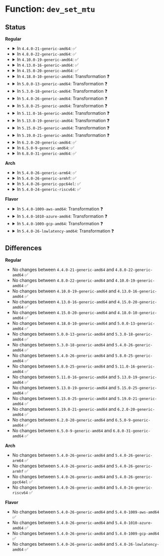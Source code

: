 # Function: <code>dev_set_mtu</code>

## Status
<b>Regular</b>
<ul>
<li>
<details>
<summary>In <code>4.4.0-21-generic-amd64</code>: ✅</summary>

```c
int dev_set_mtu(struct net_device * dev, int new_mtu)
```

```json
{
  "name": "dev_set_mtu",
  "collision_type": "Unique Global",
  "inline_type": "No",
  "funcs": [
    {
      "addr": 18446744071586269312,
      "name": "dev_set_mtu",
      "external": true,
      "loc": "net/core/dev.c:6028",
      "file": "net/core/dev.c",
      "inline": "seen, unknown",
      "caller_inline": [],
      "caller_func": [
        "net/core/rtnetlink.c:do_setlink",
        "net/core/dev_ioctl.c:dev_ifsioc",
        "net/core/net-sysfs.c:change_mtu"
      ]
    }
  ],
  "symbols": [
    {
      "addr": 18446744071586269312,
      "name": "dev_set_mtu",
      "section": ".text",
      "bind": "STB_GLOBAL",
      "size": 304
    }
  ]
}
```
</details>
</li>
<li>
<details>
<summary>In <code>4.8.0-22-generic-amd64</code>: ✅</summary>

```c
int dev_set_mtu(struct net_device * dev, int new_mtu)
```

```json
{
  "name": "dev_set_mtu",
  "collision_type": "Unique Global",
  "inline_type": "No",
  "funcs": [
    {
      "addr": 18446744071586695184,
      "name": "dev_set_mtu",
      "external": true,
      "loc": "net/core/dev.c:6479",
      "file": "net/core/dev.c",
      "inline": "seen, unknown",
      "caller_inline": [],
      "caller_func": [
        "net/core/rtnetlink.c:do_setlink",
        "net/core/dev_ioctl.c:dev_ifsioc",
        "net/core/net-sysfs.c:change_mtu"
      ]
    }
  ],
  "symbols": [
    {
      "addr": 18446744071586695184,
      "name": "dev_set_mtu",
      "section": ".text",
      "bind": "STB_GLOBAL",
      "size": 304
    }
  ]
}
```
</details>
</li>
<li>
<details>
<summary>In <code>4.10.0-19-generic-amd64</code>: ✅</summary>

```c
int dev_set_mtu(struct net_device * dev, int new_mtu)
```

```json
{
  "name": "dev_set_mtu",
  "collision_type": "Unique Global",
  "inline_type": "No",
  "funcs": [
    {
      "addr": 18446744071586884800,
      "name": "dev_set_mtu",
      "external": true,
      "loc": "net/core/dev.c:6623",
      "file": "net/core/dev.c",
      "inline": "seen, unknown",
      "caller_inline": [],
      "caller_func": [
        "net/core/rtnetlink.c:do_setlink",
        "net/core/dev_ioctl.c:dev_ifsioc",
        "net/core/net-sysfs.c:change_mtu"
      ]
    }
  ],
  "symbols": [
    {
      "addr": 18446744071586884800,
      "name": "dev_set_mtu",
      "section": ".text",
      "bind": "STB_GLOBAL",
      "size": 413
    }
  ]
}
```
</details>
</li>
<li>
<details>
<summary>In <code>4.13.0-16-generic-amd64</code>: ✅</summary>

```c
int dev_set_mtu(struct net_device * dev, int new_mtu)
```

```json
{
  "name": "dev_set_mtu",
  "collision_type": "Unique Global",
  "inline_type": "No",
  "funcs": [
    {
      "addr": 18446744071587009312,
      "name": "dev_set_mtu",
      "external": true,
      "loc": "net/core/dev.c:6789",
      "file": "net/core/dev.c",
      "inline": "seen, unknown",
      "caller_inline": [],
      "caller_func": [
        "net/core/rtnetlink.c:do_setlink",
        "net/core/dev_ioctl.c:dev_ifsioc",
        "net/core/net-sysfs.c:change_mtu"
      ]
    }
  ],
  "symbols": [
    {
      "addr": 18446744071587009312,
      "name": "dev_set_mtu",
      "section": ".text",
      "bind": "STB_GLOBAL",
      "size": 426
    }
  ]
}
```
</details>
</li>
<li>
<details>
<summary>In <code>4.15.0-20-generic-amd64</code>: ✅</summary>

```c
int dev_set_mtu(struct net_device * dev, int new_mtu)
```

```json
{
  "name": "dev_set_mtu",
  "collision_type": "Unique Global",
  "inline_type": "No",
  "funcs": [
    {
      "addr": 18446744071587508160,
      "name": "dev_set_mtu",
      "external": true,
      "loc": "net/core/dev.c:6953",
      "file": "net/core/dev.c",
      "inline": "seen, unknown",
      "caller_inline": [],
      "caller_func": [
        "net/core/rtnetlink.c:do_setlink",
        "net/core/dev_ioctl.c:dev_ifsioc",
        "net/core/net-sysfs.c:change_mtu"
      ]
    }
  ],
  "symbols": [
    {
      "addr": 18446744071587508160,
      "name": "dev_set_mtu",
      "section": ".text",
      "bind": "STB_GLOBAL",
      "size": 459
    }
  ]
}
```
</details>
</li>
<li>
<details>
<summary>In <code>4.18.0-10-generic-amd64</code>: Transformation ❓</summary>

```c
int dev_set_mtu(struct net_device * dev, int new_mtu)
```

```json
{
  "name": "dev_set_mtu",
  "collision_type": "Unique Global",
  "inline_type": "No",
  "funcs": [
    {
      "addr": 0,
      "name": "dev_set_mtu",
      "external": true,
      "loc": "net/core/dev.c:7089",
      "file": "net/core/dev.c",
      "inline": "seen, unknown",
      "caller_inline": [],
      "caller_func": [
        "net/core/rtnetlink.c:do_setlink",
        "net/core/dev_ioctl.c:dev_ifsioc",
        "net/core/net-sysfs.c:change_mtu"
      ]
    }
  ],
  "symbols": [
    {
      "addr": 18446744071587860059,
      "name": "dev_set_mtu.cold.146",
      "section": ".text",
      "bind": "STB_LOCAL",
      "size": 70
    },
    {
      "addr": 18446744071587812336,
      "name": "dev_set_mtu",
      "section": ".text",
      "bind": "STB_GLOBAL",
      "size": 399
    }
  ]
}
```
</details>
</li>
<li>
<details>
<summary>In <code>5.0.0-13-generic-amd64</code>: Transformation ❓</summary>

```c
int dev_set_mtu(struct net_device * dev, int new_mtu)
```

```json
{
  "name": "dev_set_mtu",
  "collision_type": "Unique Global",
  "inline_type": "No",
  "funcs": [
    {
      "addr": 0,
      "name": "dev_set_mtu",
      "external": true,
      "loc": "net/core/dev.c:7714",
      "file": "net/core/dev.c",
      "inline": "seen, unknown",
      "caller_inline": [],
      "caller_func": [
        "net/core/dev_ioctl.c:dev_ifsioc",
        "net/core/net-sysfs.c:change_mtu"
      ]
    }
  ],
  "symbols": [
    {
      "addr": 18446744071588001526,
      "name": "dev_set_mtu.cold.176",
      "section": ".text",
      "bind": "STB_LOCAL",
      "size": 24
    },
    {
      "addr": 18446744071587991872,
      "name": "dev_set_mtu",
      "section": ".text",
      "bind": "STB_GLOBAL",
      "size": 140
    }
  ]
}
```
</details>
</li>
<li>
<details>
<summary>In <code>5.3.0-18-generic-amd64</code>: Transformation ❓</summary>

```c
int dev_set_mtu(struct net_device * dev, int new_mtu)
```

```json
{
  "name": "dev_set_mtu",
  "collision_type": "Unique Global",
  "inline_type": "No",
  "funcs": [
    {
      "addr": 0,
      "name": "dev_set_mtu",
      "external": true,
      "loc": "net/core/dev.c:7724",
      "file": "net/core/dev.c",
      "inline": "seen, unknown",
      "caller_inline": [],
      "caller_func": [
        "net/core/dev_ioctl.c:dev_ifsioc",
        "net/core/net-sysfs.c:change_mtu"
      ]
    }
  ],
  "symbols": [
    {
      "addr": 18446744071588312601,
      "name": "dev_set_mtu.cold",
      "section": ".text",
      "bind": "STB_LOCAL",
      "size": 24
    },
    {
      "addr": 18446744071588303600,
      "name": "dev_set_mtu",
      "section": ".text",
      "bind": "STB_GLOBAL",
      "size": 144
    }
  ]
}
```
</details>
</li>
<li>
<details>
<summary>In <code>5.4.0-26-generic-amd64</code>: Transformation ❓</summary>

```c
int dev_set_mtu(struct net_device * dev, int new_mtu)
```

```json
{
  "name": "dev_set_mtu",
  "collision_type": "Unique Global",
  "inline_type": "No",
  "funcs": [
    {
      "addr": 0,
      "name": "dev_set_mtu",
      "external": true,
      "loc": "net/core/dev.c:8023",
      "file": "net/core/dev.c",
      "inline": "seen, unknown",
      "caller_inline": [],
      "caller_func": [
        "net/core/dev_ioctl.c:dev_ifsioc",
        "net/core/net-sysfs.c:change_mtu"
      ]
    }
  ],
  "symbols": [
    {
      "addr": 18446744071588518912,
      "name": "dev_set_mtu.cold",
      "section": ".text",
      "bind": "STB_LOCAL",
      "size": 24
    },
    {
      "addr": 18446744071588510128,
      "name": "dev_set_mtu",
      "section": ".text",
      "bind": "STB_GLOBAL",
      "size": 144
    }
  ]
}
```
</details>
</li>
<li>
<details>
<summary>In <code>5.8.0-25-generic-amd64</code>: Transformation ❓</summary>

```c
int dev_set_mtu(struct net_device * dev, int new_mtu)
```

```json
{
  "name": "dev_set_mtu",
  "collision_type": "Unique Global",
  "inline_type": "No",
  "funcs": [
    {
      "addr": 0,
      "name": "dev_set_mtu",
      "external": true,
      "loc": "net/core/dev.c:8436",
      "file": "net/core/dev.c",
      "inline": "seen, unknown",
      "caller_inline": [],
      "caller_func": [
        "net/core/dev_ioctl.c:dev_ifsioc",
        "net/core/net-sysfs.c:mtu_store"
      ]
    }
  ],
  "symbols": [
    {
      "addr": 18446744071589392800,
      "name": "dev_set_mtu.cold",
      "section": ".text",
      "bind": "STB_LOCAL",
      "size": 24
    },
    {
      "addr": 18446744071589381360,
      "name": "dev_set_mtu",
      "section": ".text",
      "bind": "STB_GLOBAL",
      "size": 144
    }
  ]
}
```
</details>
</li>
<li>
<details>
<summary>In <code>5.11.0-16-generic-amd64</code>: Transformation ❓</summary>

```c
int dev_set_mtu(struct net_device * dev, int new_mtu)
```

```json
{
  "name": "dev_set_mtu",
  "collision_type": "Unique Global",
  "inline_type": "No",
  "funcs": [
    {
      "addr": 0,
      "name": "dev_set_mtu",
      "external": true,
      "loc": "net/core/dev.c:8681",
      "file": "net/core/dev.c",
      "inline": "seen, unknown",
      "caller_inline": [],
      "caller_func": [
        "net/core/dev_ioctl.c:dev_ifsioc",
        "net/core/net-sysfs.c:mtu_store"
      ]
    }
  ],
  "symbols": [
    {
      "addr": 18446744071591630059,
      "name": "dev_set_mtu.cold",
      "section": ".text",
      "bind": "STB_LOCAL",
      "size": 24
    },
    {
      "addr": 18446744071589387200,
      "name": "dev_set_mtu",
      "section": ".text",
      "bind": "STB_GLOBAL",
      "size": 118
    }
  ]
}
```
</details>
</li>
<li>
<details>
<summary>In <code>5.13.0-19-generic-amd64</code>: Transformation ❓</summary>

```c
int dev_set_mtu(struct net_device * dev, int new_mtu)
```

```json
{
  "name": "dev_set_mtu",
  "collision_type": "Unique Global",
  "inline_type": "No",
  "funcs": [
    {
      "addr": 0,
      "name": "dev_set_mtu",
      "external": true,
      "loc": "net/core/dev.c:8940",
      "file": "net/core/dev.c",
      "inline": "seen, unknown",
      "caller_inline": [],
      "caller_func": [
        "net/core/dev_ioctl.c:dev_ifsioc",
        "net/core/net-sysfs.c:change_mtu"
      ]
    }
  ],
  "symbols": [
    {
      "addr": 18446744071591573456,
      "name": "dev_set_mtu.cold",
      "section": ".text",
      "bind": "STB_LOCAL",
      "size": 24
    },
    {
      "addr": 18446744071589284048,
      "name": "dev_set_mtu",
      "section": ".text",
      "bind": "STB_GLOBAL",
      "size": 118
    }
  ]
}
```
</details>
</li>
<li>
<details>
<summary>In <code>5.15.0-25-generic-amd64</code>: Transformation ❓</summary>

```c
int dev_set_mtu(struct net_device * dev, int new_mtu)
```

```json
{
  "name": "dev_set_mtu",
  "collision_type": "Unique Global",
  "inline_type": "No",
  "funcs": [
    {
      "addr": 0,
      "name": "dev_set_mtu",
      "external": true,
      "loc": "net/core/dev.c:8930",
      "file": "net/core/dev.c",
      "inline": "seen, unknown",
      "caller_inline": [],
      "caller_func": [
        "net/core/dev_ioctl.c:dev_ifsioc",
        "net/core/net-sysfs.c:change_mtu"
      ]
    }
  ],
  "symbols": [
    {
      "addr": 18446744071592699645,
      "name": "dev_set_mtu.cold",
      "section": ".text",
      "bind": "STB_LOCAL",
      "size": 24
    },
    {
      "addr": 18446744071590011392,
      "name": "dev_set_mtu",
      "section": ".text",
      "bind": "STB_GLOBAL",
      "size": 118
    }
  ]
}
```
</details>
</li>
<li>
<details>
<summary>In <code>5.19.0-21-generic-amd64</code>: Transformation ❓</summary>

```c
int dev_set_mtu(struct net_device * dev, int new_mtu)
```

```json
{
  "name": "dev_set_mtu",
  "collision_type": "Unique Global",
  "inline_type": "No",
  "funcs": [
    {
      "addr": 0,
      "name": "dev_set_mtu",
      "external": true,
      "loc": "net/core/dev.c:8695",
      "file": "net/core/dev.c",
      "inline": "seen, unknown",
      "caller_inline": [],
      "caller_func": [
        "net/core/dev_ioctl.c:dev_ifsioc",
        "net/core/net-sysfs.c:mtu_store"
      ]
    }
  ],
  "symbols": [
    {
      "addr": 18446744071594585807,
      "name": "dev_set_mtu.cold",
      "section": ".text",
      "bind": "STB_LOCAL",
      "size": 24
    },
    {
      "addr": 18446744071591550160,
      "name": "dev_set_mtu",
      "section": ".text",
      "bind": "STB_GLOBAL",
      "size": 126
    }
  ]
}
```
</details>
</li>
<li>
<details>
<summary>In <code>6.2.0-20-generic-amd64</code>: ✅</summary>

```c
int dev_set_mtu(struct net_device * dev, int new_mtu)
```

```json
{
  "name": "dev_set_mtu",
  "collision_type": "Unique Global",
  "inline_type": "No",
  "funcs": [
    {
      "addr": 18446744071593324560,
      "name": "dev_set_mtu",
      "external": true,
      "loc": "net/core/dev.c:8682",
      "file": "net/core/dev.c",
      "inline": "seen, unknown",
      "caller_inline": [],
      "caller_func": [
        "net/core/dev_ioctl.c:dev_ifsioc",
        "net/core/net-sysfs.c:mtu_store"
      ]
    }
  ],
  "symbols": [
    {
      "addr": 18446744071593324560,
      "name": "dev_set_mtu",
      "section": ".text",
      "bind": "STB_GLOBAL",
      "size": 158
    }
  ]
}
```
</details>
</li>
<li>
<details>
<summary>In <code>6.5.0-9-generic-amd64</code>: ✅</summary>

```c
int dev_set_mtu(struct net_device * dev, int new_mtu)
```

```json
{
  "name": "dev_set_mtu",
  "collision_type": "Unique Global",
  "inline_type": "No",
  "funcs": [
    {
      "addr": 18446744071593786432,
      "name": "dev_set_mtu",
      "external": true,
      "loc": "net/core/dev.c:8688",
      "file": "net/core/dev.c",
      "inline": "seen, unknown",
      "caller_inline": [],
      "caller_func": [
        "drivers/net/net_failover.c:net_failover_slave_register",
        "drivers/net/net_failover.c:net_failover_slave_register",
        "drivers/net/net_failover.c:net_failover_change_mtu",
        "drivers/net/net_failover.c:net_failover_change_mtu",
        "drivers/net/net_failover.c:net_failover_change_mtu",
        "net/core/dev_ioctl.c:dev_ifsioc",
        "net/core/net-sysfs.c:mtu_store"
      ]
    }
  ],
  "symbols": [
    {
      "addr": 18446744071593786432,
      "name": "dev_set_mtu",
      "section": ".text",
      "bind": "STB_GLOBAL",
      "size": 158
    }
  ]
}
```
</details>
</li>
<li>
<details>
<summary>In <code>6.8.0-31-generic-amd64</code>: ✅</summary>

```c
int dev_set_mtu(struct net_device * dev, int new_mtu)
```

```json
{
  "name": "dev_set_mtu",
  "collision_type": "Unique Global",
  "inline_type": "No",
  "funcs": [
    {
      "addr": 18446744071594567056,
      "name": "dev_set_mtu",
      "external": true,
      "loc": "net/core/dev.c:8806",
      "file": "net/core/dev.c",
      "inline": "seen, unknown",
      "caller_inline": [],
      "caller_func": [
        "drivers/net/net_failover.c:net_failover_slave_register",
        "drivers/net/net_failover.c:net_failover_slave_register",
        "drivers/net/net_failover.c:net_failover_change_mtu",
        "drivers/net/net_failover.c:net_failover_change_mtu",
        "drivers/net/net_failover.c:net_failover_change_mtu",
        "net/core/dev_ioctl.c:dev_ifsioc",
        "net/core/net-sysfs.c:mtu_store"
      ]
    }
  ],
  "symbols": [
    {
      "addr": 18446744071594567056,
      "name": "dev_set_mtu",
      "section": ".text",
      "bind": "STB_GLOBAL",
      "size": 163
    }
  ]
}
```
</details>
</li>
</ul>
<b>Arch</b>
<ul>
<li>
<details>
<summary>In <code>5.4.0-26-generic-arm64</code>: ✅</summary>

```c
int dev_set_mtu(struct net_device * dev, int new_mtu)
```

```json
{
  "name": "dev_set_mtu",
  "collision_type": "Unique Global",
  "inline_type": "No",
  "funcs": [
    {
      "addr": 18446603336502043592,
      "name": "dev_set_mtu",
      "external": true,
      "loc": "net/core/dev.c:8023",
      "file": "net/core/dev.c",
      "inline": "seen, unknown",
      "caller_inline": [],
      "caller_func": [
        "net/core/dev_ioctl.c:dev_ifsioc",
        "net/core/net-sysfs.c:change_mtu"
      ]
    }
  ],
  "symbols": [
    {
      "addr": 18446603336502043592,
      "name": "dev_set_mtu",
      "section": ".text",
      "bind": "STB_GLOBAL",
      "size": 168
    }
  ]
}
```
</details>
</li>
<li>
<details>
<summary>In <code>5.4.0-26-generic-armhf</code>: ✅</summary>

```c
int dev_set_mtu(struct net_device * dev, int new_mtu)
```

```json
{
  "name": "dev_set_mtu",
  "collision_type": "Unique Global",
  "inline_type": "No",
  "funcs": [
    {
      "addr": 3234795376,
      "name": "dev_set_mtu",
      "external": true,
      "loc": "net/core/dev.c:8023",
      "file": "net/core/dev.c",
      "inline": "seen, unknown",
      "caller_inline": [],
      "caller_func": [
        "net/core/dev_ioctl.c:dev_ifsioc",
        "net/core/net-sysfs.c:change_mtu"
      ]
    }
  ],
  "symbols": [
    {
      "addr": 3234795376,
      "name": "dev_set_mtu",
      "section": ".text",
      "bind": "STB_GLOBAL",
      "size": 180
    }
  ]
}
```
</details>
</li>
<li>
<details>
<summary>In <code>5.4.0-26-generic-ppc64el</code>: ✅</summary>

```c
int dev_set_mtu(struct net_device * dev, int new_mtu)
```

```json
{
  "name": "dev_set_mtu",
  "collision_type": "Unique Global",
  "inline_type": "No",
  "funcs": [
    {
      "addr": 13835058055295491408,
      "name": "dev_set_mtu",
      "external": true,
      "loc": "net/core/dev.c:8023",
      "file": "net/core/dev.c",
      "inline": "seen, unknown",
      "caller_inline": [],
      "caller_func": [
        "net/core/dev_ioctl.c:dev_ifsioc",
        "net/core/net-sysfs.c:change_mtu"
      ]
    }
  ],
  "symbols": [
    {
      "addr": 13835058055295491408,
      "name": "dev_set_mtu",
      "section": ".text",
      "bind": "STB_GLOBAL",
      "size": 204
    }
  ]
}
```
</details>
</li>
<li>
<details>
<summary>In <code>5.4.0-24-generic-riscv64</code>: ✅</summary>

```c
int dev_set_mtu(struct net_device * dev, int new_mtu)
```

```json
{
  "name": "dev_set_mtu",
  "collision_type": "Unique Global",
  "inline_type": "No",
  "funcs": [
    {
      "addr": 18446743936278330184,
      "name": "dev_set_mtu",
      "external": true,
      "loc": "net/core/dev.c:8023",
      "file": "net/core/dev.c",
      "inline": "seen, unknown",
      "caller_inline": [],
      "caller_func": [
        "net/core/dev_ioctl.c:dev_ifsioc",
        "net/core/net-sysfs.c:change_mtu"
      ]
    }
  ],
  "symbols": [
    {
      "addr": 18446743936278330184,
      "name": "dev_set_mtu",
      "section": ".text",
      "bind": "STB_GLOBAL",
      "size": 120
    }
  ]
}
```
</details>
</li>
</ul>
<b>Flavor</b>
<ul>
<li>
<details>
<summary>In <code>5.4.0-1009-aws-amd64</code>: Transformation ❓</summary>

```c
int dev_set_mtu(struct net_device * dev, int new_mtu)
```

```json
{
  "name": "dev_set_mtu",
  "collision_type": "Unique Global",
  "inline_type": "No",
  "funcs": [
    {
      "addr": 0,
      "name": "dev_set_mtu",
      "external": true,
      "loc": "net/core/dev.c:8023",
      "file": "net/core/dev.c",
      "inline": "seen, unknown",
      "caller_inline": [],
      "caller_func": [
        "net/core/dev_ioctl.c:dev_ifsioc",
        "net/core/net-sysfs.c:change_mtu"
      ]
    }
  ],
  "symbols": [
    {
      "addr": 18446744071588125648,
      "name": "dev_set_mtu.cold",
      "section": ".text",
      "bind": "STB_LOCAL",
      "size": 24
    },
    {
      "addr": 18446744071588116864,
      "name": "dev_set_mtu",
      "section": ".text",
      "bind": "STB_GLOBAL",
      "size": 144
    }
  ]
}
```
</details>
</li>
<li>
<details>
<summary>In <code>5.4.0-1010-azure-amd64</code>: Transformation ❓</summary>

```c
int dev_set_mtu(struct net_device * dev, int new_mtu)
```

```json
{
  "name": "dev_set_mtu",
  "collision_type": "Unique Global",
  "inline_type": "No",
  "funcs": [
    {
      "addr": 0,
      "name": "dev_set_mtu",
      "external": true,
      "loc": "net/core/dev.c:8023",
      "file": "net/core/dev.c",
      "inline": "seen, unknown",
      "caller_inline": [],
      "caller_func": [
        "net/core/dev_ioctl.c:dev_ifsioc",
        "net/core/net-sysfs.c:change_mtu",
        "net/ipv4/ip_tunnel.c:ip_tunnel_newlink",
        "net/ipv4/ip_tunnel.c:ip_tunnel_ioctl"
      ]
    }
  ],
  "symbols": [
    {
      "addr": 18446744071587838480,
      "name": "dev_set_mtu.cold",
      "section": ".text",
      "bind": "STB_LOCAL",
      "size": 24
    },
    {
      "addr": 18446744071587829696,
      "name": "dev_set_mtu",
      "section": ".text",
      "bind": "STB_GLOBAL",
      "size": 144
    }
  ]
}
```
</details>
</li>
<li>
<details>
<summary>In <code>5.4.0-1009-gcp-amd64</code>: Transformation ❓</summary>

```c
int dev_set_mtu(struct net_device * dev, int new_mtu)
```

```json
{
  "name": "dev_set_mtu",
  "collision_type": "Unique Global",
  "inline_type": "No",
  "funcs": [
    {
      "addr": 0,
      "name": "dev_set_mtu",
      "external": true,
      "loc": "net/core/dev.c:8023",
      "file": "net/core/dev.c",
      "inline": "seen, unknown",
      "caller_inline": [],
      "caller_func": [
        "net/core/dev_ioctl.c:dev_ifsioc",
        "net/core/net-sysfs.c:change_mtu"
      ]
    }
  ],
  "symbols": [
    {
      "addr": 18446744071588457472,
      "name": "dev_set_mtu.cold",
      "section": ".text",
      "bind": "STB_LOCAL",
      "size": 24
    },
    {
      "addr": 18446744071588448688,
      "name": "dev_set_mtu",
      "section": ".text",
      "bind": "STB_GLOBAL",
      "size": 144
    }
  ]
}
```
</details>
</li>
<li>
<details>
<summary>In <code>5.4.0-26-lowlatency-amd64</code>: Transformation ❓</summary>

```c
int dev_set_mtu(struct net_device * dev, int new_mtu)
```

```json
{
  "name": "dev_set_mtu",
  "collision_type": "Unique Global",
  "inline_type": "No",
  "funcs": [
    {
      "addr": 0,
      "name": "dev_set_mtu",
      "external": true,
      "loc": "net/core/dev.c:8023",
      "file": "net/core/dev.c",
      "inline": "seen, unknown",
      "caller_inline": [],
      "caller_func": [
        "net/core/dev_ioctl.c:dev_ifsioc",
        "net/core/net-sysfs.c:change_mtu"
      ]
    }
  ],
  "symbols": [
    {
      "addr": 18446744071588594384,
      "name": "dev_set_mtu.cold",
      "section": ".text",
      "bind": "STB_LOCAL",
      "size": 24
    },
    {
      "addr": 18446744071588585600,
      "name": "dev_set_mtu",
      "section": ".text",
      "bind": "STB_GLOBAL",
      "size": 144
    }
  ]
}
```
</details>
</li>
</ul>

## Differences
<b>Regular</b>
<ul>
<li>
No changes between <code>4.4.0-21-generic-amd64</code> and <code>4.8.0-22-generic-amd64</code> ✅
</li>
<li>
No changes between <code>4.8.0-22-generic-amd64</code> and <code>4.10.0-19-generic-amd64</code> ✅
</li>
<li>
No changes between <code>4.10.0-19-generic-amd64</code> and <code>4.13.0-16-generic-amd64</code> ✅
</li>
<li>
No changes between <code>4.13.0-16-generic-amd64</code> and <code>4.15.0-20-generic-amd64</code> ✅
</li>
<li>
No changes between <code>4.15.0-20-generic-amd64</code> and <code>4.18.0-10-generic-amd64</code> ✅
</li>
<li>
No changes between <code>4.18.0-10-generic-amd64</code> and <code>5.0.0-13-generic-amd64</code> ✅
</li>
<li>
No changes between <code>5.0.0-13-generic-amd64</code> and <code>5.3.0-18-generic-amd64</code> ✅
</li>
<li>
No changes between <code>5.3.0-18-generic-amd64</code> and <code>5.4.0-26-generic-amd64</code> ✅
</li>
<li>
No changes between <code>5.4.0-26-generic-amd64</code> and <code>5.8.0-25-generic-amd64</code> ✅
</li>
<li>
No changes between <code>5.8.0-25-generic-amd64</code> and <code>5.11.0-16-generic-amd64</code> ✅
</li>
<li>
No changes between <code>5.11.0-16-generic-amd64</code> and <code>5.13.0-19-generic-amd64</code> ✅
</li>
<li>
No changes between <code>5.13.0-19-generic-amd64</code> and <code>5.15.0-25-generic-amd64</code> ✅
</li>
<li>
No changes between <code>5.15.0-25-generic-amd64</code> and <code>5.19.0-21-generic-amd64</code> ✅
</li>
<li>
No changes between <code>5.19.0-21-generic-amd64</code> and <code>6.2.0-20-generic-amd64</code> ✅
</li>
<li>
No changes between <code>6.2.0-20-generic-amd64</code> and <code>6.5.0-9-generic-amd64</code> ✅
</li>
<li>
No changes between <code>6.5.0-9-generic-amd64</code> and <code>6.8.0-31-generic-amd64</code> ✅
</li>
</ul>
<b>Arch</b>
<ul>
<li>
No changes between <code>5.4.0-26-generic-amd64</code> and <code>5.4.0-26-generic-arm64</code> ✅
</li>
<li>
No changes between <code>5.4.0-26-generic-amd64</code> and <code>5.4.0-26-generic-armhf</code> ✅
</li>
<li>
No changes between <code>5.4.0-26-generic-amd64</code> and <code>5.4.0-26-generic-ppc64el</code> ✅
</li>
<li>
No changes between <code>5.4.0-26-generic-amd64</code> and <code>5.4.0-24-generic-riscv64</code> ✅
</li>
</ul>
<b>Flavor</b>
<ul>
<li>
No changes between <code>5.4.0-26-generic-amd64</code> and <code>5.4.0-1009-aws-amd64</code> ✅
</li>
<li>
No changes between <code>5.4.0-26-generic-amd64</code> and <code>5.4.0-1010-azure-amd64</code> ✅
</li>
<li>
No changes between <code>5.4.0-26-generic-amd64</code> and <code>5.4.0-1009-gcp-amd64</code> ✅
</li>
<li>
No changes between <code>5.4.0-26-generic-amd64</code> and <code>5.4.0-26-lowlatency-amd64</code> ✅
</li>
</ul>
